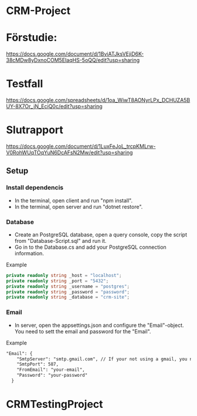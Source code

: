 ﻿# CRM-Project 

# Förstudie:
https://docs.google.com/document/d/1BviATJksVEjiD6K-38cMDw8yDxnoCOM5EIaqHS-5oQQ/edit?usp=sharing

# Testfall
https://docs.google.com/spreadsheets/d/1oa_WiwT8AONyrLPx_DCHUZA5BUY-8X7Or_jN_EciQ0c/edit?usp=sharing

# Slutrapport
https://docs.google.com/document/d/1LuxFeJoL_trcpKMLrw-V0RohWUqTOqYuN6DcAFsN2Mw/edit?usp=sharing

## Setup

### Install dependencis
- In the terminal, open client and run "npm install". 
- In the terminal, open server and run "dotnet restore".

### Database

- Create an PostgreSQL database, open a query console, copy the script from "Database-Script.sql" and run it.
- Go in to the Database.cs and add your PostgreSQL connection information. 

Example
```c#
private readonly string _host = "localhost";
private readonly string _port = "5432";
private readonly string _username = "postgres";
private readonly string _password = "password";
private readonly string _database = "crm-site";
```

### Email

- In server, open the appsettings.json and configure the "Email"-object. You need to sett the email and password for the "Email".  

Example
```txt
"Email": {
    "SmtpServer": "smtp.gmail.com", // If your not using a gmail, you need to configure this.
    "SmtpPort": 587, 
    "FromEmail": "your-email",
    "Password": "your-password"
  }
```

# CRMTestingProject
